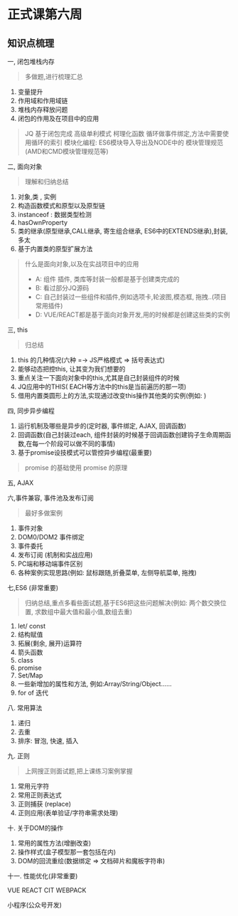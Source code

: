 # 正式课第六周
## 知识点梳理
一, 闭包堆栈内存
> 多做题,进行梳理汇总
1. 变量提升
2. 作用域和作用域链
3. 堆栈内存释放问题
4. 闭包的作用及在项目中的应用
> JQ 基于闭包完成
> 高级单利模式
> 柯理化函数
> 循环做事件绑定,方法中需要使用循环的索引
> 模块化编程: ES6模块导入导出及NODE中的 模块管理规范(AMD和CMD模块管理规范等)



二, 面向对象
> 理解和归纳总结
1. 对象,类 , 实例
2. 构造函数模式和原型以及原型链
3. instanceof : 数据类型检测
4. hasOwnProperty
5. 类的继承(原型继承,CALL继承, 寄生组合继承, ES6中的EXTENDS继承),封装,多太
6. 基于内置类的原型扩展方法

> 什么是面向对象,以及在实战项目中的应用
> - A: 组件 插件, 类库等封装一般都是基于创建类完成的
> - B: 看过部分JQ源码
> - C: 自己封装过一些组件和插件,例如选项卡,轮波图,模态框, 拖拽..(项目常用插件)
> - D: VUE/REACT都是基于面向对象开发,用的时候都是创建这些类的实例

三, this
> 归总结
1. this 的几种情况(六种 =-> JS严格模式 => 括号表达式)
2. 能够动态把控this, 让其变为我们想要的
3. 重点关注一下面向对象中的this,尤其是自己封装组件的时候
4. JQ应用中的THIS( EACH等方法中的this是当前遍历的那一项)
5. 借用内置类圆形上的方法,实现通过改变this操作其他类的实例(例如: )


四, 同步异步编程
1. 运行机制及哪些是异步的(定时器, 事件绑定, AJAX, 回调函数)
2. 回调函数(自己封装过each, 组件封装的时候基于回调函数创建钩子生命周期函数,在每一个阶段可以做不同的事情)
3. 基于promise设技模式可以管控异步编程(最重要)
> promise 的基础使用
> promise 的原理


五, AJAX

六,事件兼容, 事件池及发布订阅
> 最好多做案例
1. 事件对象
2. DOM0/DOM2 事件绑定
3. 事件委托
4. 发布订阅 (机制和实战应用)
5. PC端和移动端事件区别
6. 各种案例实现思路(例如: 鼠标跟随,折叠菜单, 左侧导航菜单, 拖拽)


七,ES6 (非常重要)
> 归纳总结,重点多看些面试题,基于ES6把这些问题解决(例如: 两个数交换位置, 求数组中最大值和最小值,数组去重)
1. let/ const
2. 结构赋值
3. 拓展(剩余, 展开)运算符
4. 箭头函数
5. class
6. promise
7. Set/Map
8. 一些新增加的属性和方法, 例如:Array/String/Object......
9. for of  迭代

八. 常用算法
1. 递归
2. 去重
3. 排序: 冒泡, 快速, 插入

九. 正则
> 上网搜正则面试题,把上课练习案例掌握
1. 常用元字符
2. 常用正则表达式
3. 正则捕获 (replace)
4. 正则应用(表单验证/字符串需求处理)

十.  关于DOM的操作
1. 常用的属性方法(增删改查)
2. 操作样式(盒子模型那一套包括在内)
3. DOM的回流重绘(数据绑定 => 文档碎片和魔板字符串)

十一. 性能优化(非常重要)

VUE
REACT
CIT
WEBPACK

小程序(公众号开发)
